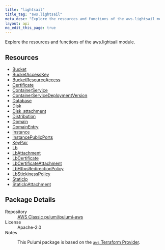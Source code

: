 ```yaml
---
title: "lightsail"
title_tag: "aws.lightsail"
meta_desc: "Explore the resources and functions of the aws.lightsail module."
layout: api
no_edit_this_page: true
---
```


<!-- WARNING: this file was generated by Pulumi Docs Generator. -->
<!-- Do not edit by hand unless you're certain you know what you are doing! -->

Explore the resources and functions of the aws.lightsail module.

<h2 id="resources">Resources</h2>
<ul class="api">
    <li><a href="bucket/" title="Bucket"><span class="api-symbol api-symbol--resource"></span>Bucket</a></li>
    <li><a href="bucketaccesskey/" title="BucketAccessKey"><span class="api-symbol api-symbol--resource"></span>BucketAccessKey</a></li>
    <li><a href="bucketresourceaccess/" title="BucketResourceAccess"><span class="api-symbol api-symbol--resource"></span>BucketResourceAccess</a></li>
    <li><a href="certificate/" title="Certificate"><span class="api-symbol api-symbol--resource"></span>Certificate</a></li>
    <li><a href="containerservice/" title="ContainerService"><span class="api-symbol api-symbol--resource"></span>ContainerService</a></li>
    <li><a href="containerservicedeploymentversion/" title="ContainerServiceDeploymentVersion"><span class="api-symbol api-symbol--resource"></span>ContainerServiceDeploymentVersion</a></li>
    <li><a href="database/" title="Database"><span class="api-symbol api-symbol--resource"></span>Database</a></li>
    <li><a href="disk/" title="Disk"><span class="api-symbol api-symbol--resource"></span>Disk</a></li>
    <li><a href="disk_attachment/" title="Disk_attachment"><span class="api-symbol api-symbol--resource"></span>Disk_attachment</a></li>
    <li><a href="distribution/" title="Distribution"><span class="api-symbol api-symbol--resource"></span>Distribution</a></li>
    <li><a href="domain/" title="Domain"><span class="api-symbol api-symbol--resource"></span>Domain</a></li>
    <li><a href="domainentry/" title="DomainEntry"><span class="api-symbol api-symbol--resource"></span>DomainEntry</a></li>
    <li><a href="instance/" title="Instance"><span class="api-symbol api-symbol--resource"></span>Instance</a></li>
    <li><a href="instancepublicports/" title="InstancePublicPorts"><span class="api-symbol api-symbol--resource"></span>InstancePublicPorts</a></li>
    <li><a href="keypair/" title="KeyPair"><span class="api-symbol api-symbol--resource"></span>KeyPair</a></li>
    <li><a href="lb/" title="Lb"><span class="api-symbol api-symbol--resource"></span>Lb</a></li>
    <li><a href="lbattachment/" title="LbAttachment"><span class="api-symbol api-symbol--resource"></span>LbAttachment</a></li>
    <li><a href="lbcertificate/" title="LbCertificate"><span class="api-symbol api-symbol--resource"></span>LbCertificate</a></li>
    <li><a href="lbcertificateattachment/" title="LbCertificateAttachment"><span class="api-symbol api-symbol--resource"></span>LbCertificateAttachment</a></li>
    <li><a href="lbhttpsredirectionpolicy/" title="LbHttpsRedirectionPolicy"><span class="api-symbol api-symbol--resource"></span>LbHttpsRedirectionPolicy</a></li>
    <li><a href="lbstickinesspolicy/" title="LbStickinessPolicy"><span class="api-symbol api-symbol--resource"></span>LbStickinessPolicy</a></li>
    <li><a href="staticip/" title="StaticIp"><span class="api-symbol api-symbol--resource"></span>StaticIp</a></li>
    <li><a href="staticipattachment/" title="StaticIpAttachment"><span class="api-symbol api-symbol--resource"></span>StaticIpAttachment</a></li>
</ul>

<h2 id="package-details">Package Details</h2>
<dl class="package-details">
	<dt>Repository</dt>
	<dd><a href="https://github.com/pulumi/pulumi-aws">AWS Classic pulumi/pulumi-aws</a></dd>
	<dt>License</dt>
	<dd>Apache-2.0</dd>
	<dt>Notes</dt>
	<dd><p>This Pulumi package is based on the <a href="https://github.com/hashicorp/terraform-provider-aws"><code>aws</code> Terraform Provider</a>.</p>
</dd>
</dl>

